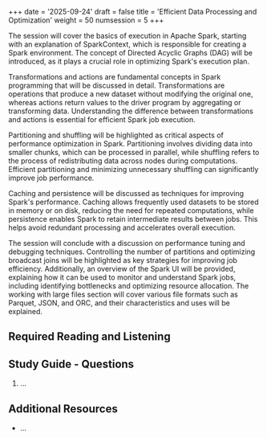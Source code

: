 +++
date = '2025-09-24'
draft = false
title = 'Efficient Data Processing and Optimization'
weight = 50
numsession = 5
+++

The session will cover the basics of execution in Apache Spark, starting with an explanation of SparkContext, which is responsible for creating a Spark environment. The concept of Directed Acyclic Graphs (DAG) will be introduced, as it plays a crucial role in optimizing Spark's execution plan.
<!-- more -->
Transformations and actions are fundamental concepts in Spark programming that will be discussed in detail. Transformations are operations that produce a new dataset without modifying the original one, whereas actions return values to the driver program by aggregating or transforming data. Understanding the difference between transformations and actions is essential for efficient Spark job execution.

Partitioning and shuffling will be highlighted as critical aspects of performance optimization in Spark. Partitioning involves dividing data into smaller chunks, which can be processed in parallel, while shuffling refers to the process of redistributing data across nodes during computations. Efficient partitioning and minimizing unnecessary shuffling can significantly improve job performance.

Caching and persistence will be discussed as techniques for improving Spark's performance. Caching allows frequently used datasets to be stored in memory or on disk, reducing the need for repeated computations, while persistence enables Spark to retain intermediate results between jobs. This helps avoid redundant processing and accelerates overall execution.

The session will conclude with a discussion on performance tuning and debugging techniques. Controlling the number of partitions and optimizing broadcast joins will be highlighted as key strategies for improving job efficiency. Additionally, an overview of the Spark UI will be provided, explaining how it can be used to monitor and understand Spark jobs, including identifying bottlenecks and optimizing resource allocation. The working with large files section will cover various file formats such as Parquet, JSON, and ORC, and their characteristics and uses will be explained.

## Required Reading and Listening
<!-- Listen to the [podcast](../../podcasts/podcast-05-ft-benchmark/): -->

<!-- 
 <audio controls>
    <source src="https://insight-gsu-edu-msa8700-public-files-us-east-1.s3.us-east-1.amazonaws.com/podcast/Fine-Tuning-Generation-Models.wav" type="audio/wav">
    Your browser does not support the audio element.
</audio> -->

<!-- Read the following:
1. Summary Page: [LLM Fine-Tuning: Frameworks and Evaluation](https://www.perplexity.ai/page/llm-fine-tuning-frameworks-and-qt9PVw5XSiqXAt.RxUuZVQ)
2. Textbook: [Chapter 12. Fine-Tuning Generation Models](https://go.oreilly.com/georgia-state-university/library/view/hands-on-large-language/9781098150952/ch12.html) in Allamar and Grotendorst, "Hands-On Large Language Models", O'Reilly Media Inc., September 2024; 
Textbook: **Chapter 5.4, 5.5**, Huang, Ken. "Practical Guide for AI Engineers", Ind. published, May 2024.
3. Paper: [L. Tunstall et al., Efficient Few-Shot Learning Without Prompts](https://arxiv.org/abs/2209.11055) -->



<!-- "Execution in Spark: SparkContext, DAG, lazy evaluation
Transformations vs actions
Partitioning and shuffling: Why they matter for performance
Caching and persistence
Performance tuning: controlling number of partitions, broadcast joins
Debugging and understanding Spark jobs: Spark UI overview
Working with large files and various file formats (Parquet, JSON, ORC)" -->
## Study Guide - Questions
1. ...

## Additional Resources
- []() ...

